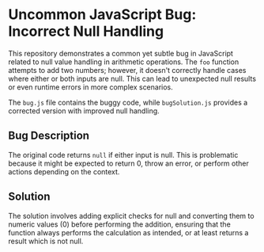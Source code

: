 # Uncommon JavaScript Bug: Incorrect Null Handling

This repository demonstrates a common yet subtle bug in JavaScript related to null value handling in arithmetic operations. The `foo` function attempts to add two numbers; however, it doesn't correctly handle cases where either or both inputs are null.  This can lead to unexpected null results or even runtime errors in more complex scenarios.

The `bug.js` file contains the buggy code, while `bugSolution.js` provides a corrected version with improved null handling.

## Bug Description

The original code returns `null` if either input is null. This is problematic because it might be expected to return 0, throw an error, or perform other actions depending on the context. 

## Solution

The solution involves adding explicit checks for null and converting them to numeric values (0) before performing the addition, ensuring that the function always performs the calculation as intended, or at least returns a result which is not null.